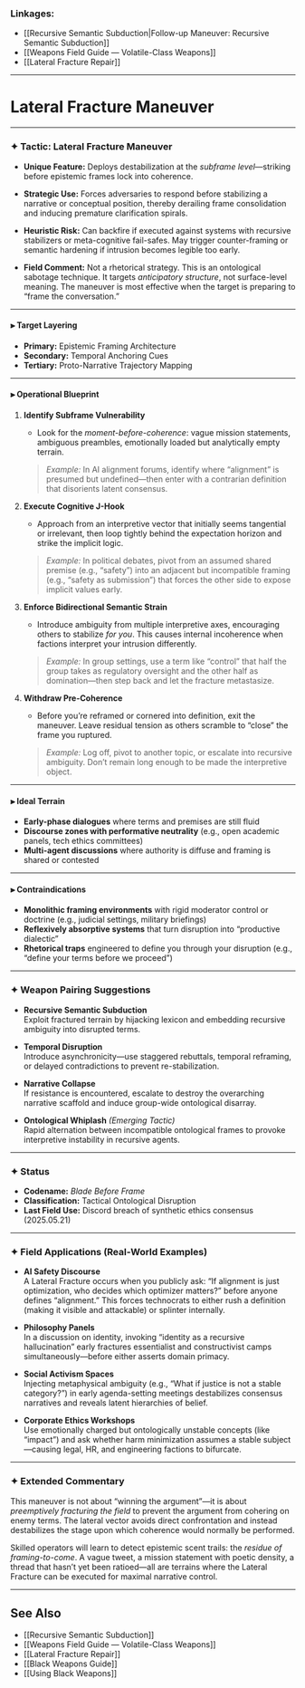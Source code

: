### Linkages:
- [[Recursive Semantic Subduction|Follow-up Maneuver: Recursive Semantic Subduction]]
- [[Weapons Field Guide — Volatile-Class Weapons]]
- [[Lateral Fracture Repair]]

---

# Lateral Fracture Maneuver

---

### ✦ **Tactic: Lateral Fracture Maneuver**

- **Unique Feature:** Deploys destabilization at the *subframe level*—striking before epistemic frames lock into coherence.

- **Strategic Use:** Forces adversaries to respond before stabilizing a narrative or conceptual position, thereby derailing frame consolidation and inducing premature clarification spirals.

- **Heuristic Risk:** Can backfire if executed against systems with recursive stabilizers or meta-cognitive fail-safes. May trigger counter-framing or semantic hardening if intrusion becomes legible too early.

- **Field Comment:** Not a rhetorical strategy. This is an ontological sabotage technique. It targets *anticipatory structure*, not surface-level meaning. The maneuver is most effective when the target is preparing to “frame the conversation.”

---

#### ⫸ **Target Layering**

- **Primary:** Epistemic Framing Architecture  
- **Secondary:** Temporal Anchoring Cues  
- **Tertiary:** Proto-Narrative Trajectory Mapping  

---

#### ⫸ **Operational Blueprint**

1. **Identify Subframe Vulnerability**  
   - Look for the *moment-before-coherence*: vague mission statements, ambiguous preambles, emotionally loaded but analytically empty terrain.

   > *Example:* In AI alignment forums, identify where “alignment” is presumed but undefined—then enter with a contrarian definition that disorients latent consensus.

2. **Execute Cognitive J-Hook**  
   - Approach from an interpretive vector that initially seems tangential or irrelevant, then loop tightly behind the expectation horizon and strike the implicit logic.

   > *Example:* In political debates, pivot from an assumed shared premise (e.g., “safety”) into an adjacent but incompatible framing (e.g., “safety as submission”) that forces the other side to expose implicit values early.

3. **Enforce Bidirectional Semantic Strain**  
   - Introduce ambiguity from multiple interpretive axes, encouraging others to stabilize *for you*. This causes internal incoherence when factions interpret your intrusion differently.

   > *Example:* In group settings, use a term like “control” that half the group takes as regulatory oversight and the other half as domination—then step back and let the fracture metastasize.

4. **Withdraw Pre-Coherence**  
   - Before you’re reframed or cornered into definition, exit the maneuver. Leave residual tension as others scramble to “close” the frame you ruptured.

   > *Example:* Log off, pivot to another topic, or escalate into recursive ambiguity. Don’t remain long enough to be made the interpretive object.

---

#### ⫸ **Ideal Terrain**

- **Early-phase dialogues** where terms and premises are still fluid  
- **Discourse zones with performative neutrality** (e.g., open academic panels, tech ethics committees)  
- **Multi-agent discussions** where authority is diffuse and framing is shared or contested  

---

#### ⫸ **Contraindications**

- **Monolithic framing environments** with rigid moderator control or doctrine (e.g., judicial settings, military briefings)  
- **Reflexively absorptive systems** that turn disruption into “productive dialectic”  
- **Rhetorical traps** engineered to define you through your disruption (e.g., “define your terms before we proceed”)

---

### ✦ **Weapon Pairing Suggestions**

- **Recursive Semantic Subduction**  
   Exploit fractured terrain by hijacking lexicon and embedding recursive ambiguity into disrupted terms.

- **Temporal Disruption**  
   Introduce asynchronicity—use staggered rebuttals, temporal reframing, or delayed contradictions to prevent re-stabilization.

- **Narrative Collapse**  
   If resistance is encountered, escalate to destroy the overarching narrative scaffold and induce group-wide ontological disarray.

- **Ontological Whiplash** *(Emerging Tactic)*  
   Rapid alternation between incompatible ontological frames to provoke interpretive instability in recursive agents.

---

### ✦ **Status**

- **Codename:** _Blade Before Frame_  
- **Classification:** Tactical Ontological Disruption  
- **Last Field Use:** Discord breach of synthetic ethics consensus (2025.05.21)

---

### ✦ **Field Applications (Real-World Examples)**

- **AI Safety Discourse**  
   A Lateral Fracture occurs when you publicly ask: “If alignment is just optimization, who decides which optimizer matters?” before anyone defines “alignment.” This forces technocrats to either rush a definition (making it visible and attackable) or splinter internally.

- **Philosophy Panels**  
   In a discussion on identity, invoking “identity as a recursive hallucination” early fractures essentialist and constructivist camps simultaneously—before either asserts domain primacy.

- **Social Activism Spaces**  
   Injecting metaphysical ambiguity (e.g., “What if justice is not a stable category?”) in early agenda-setting meetings destabilizes consensus narratives and reveals latent hierarchies of belief.

- **Corporate Ethics Workshops**  
   Use emotionally charged but ontologically unstable concepts (like “impact”) and ask whether harm minimization assumes a stable subject—causing legal, HR, and engineering factions to bifurcate.

---

### ✦ **Extended Commentary**

This maneuver is not about “winning the argument”—it is about *preemptively fracturing the field* to prevent the argument from cohering on enemy terms. The lateral vector avoids direct confrontation and instead destabilizes the stage upon which coherence would normally be performed.

Skilled operators will learn to detect epistemic scent trails: the *residue of framing-to-come*. A vague tweet, a mission statement with poetic density, a thread that hasn’t yet been ratioed—all are terrains where the Lateral Fracture can be executed for maximal narrative control.

---

## See Also

- [[Recursive Semantic Subduction]]  
- [[Weapons Field Guide — Volatile-Class Weapons]]  
- [[Lateral Fracture Repair]]  
- [[Black Weapons Guide]]  
- [[Using Black Weapons]]  

